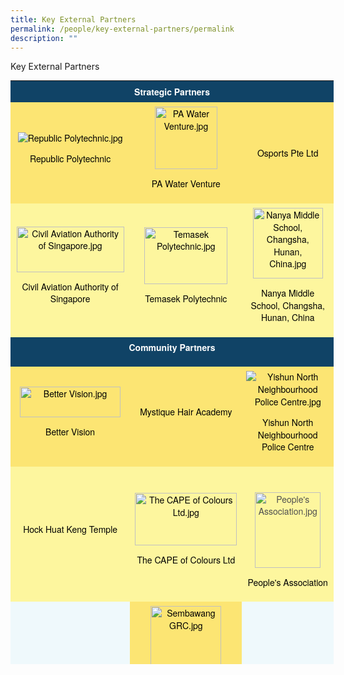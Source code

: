 ```yaml
---
title: Key External Partners
permalink: /people/key-external-partners/permalink
description: ""
---
```

Key External Partners
<table style="margin: auto; outline: 0px; padding: 0px; clear: both; color: rgb(80, 80, 80); font-family: &quot;Helvetica Neue&quot;, Helvetica, Arial, sans-serif; font-size: 14px; font-style: normal; font-variant-ligatures: normal; font-variant-caps: normal; font-weight: 400; letter-spacing: normal; orphans: 2; text-align: left; text-transform: none; white-space: normal; widows: 2; word-spacing: 0px; -webkit-text-stroke-width: 0px; background-color: transparent; text-decoration-thickness: initial; text-decoration-style: initial; text-decoration-color: initial; width: 517px; height: 934px;" class="ive_eobj_center" align="center" cellpadding="3" border="0"><tbody style="margin: 0px; outline: 0px; padding: 0px;"><tr style="margin: 0px; outline: 0px; padding: 0px; background-color: rgb(16, 67, 102);"><td style="margin: 0px; outline: 0px; padding: 7px; text-align: center; width: 499px;" colspan="3"><strong style="margin: 0px; outline: 0px; padding: 0px;"><span style="margin: 0px; outline: 0px; padding: 0px; color: rgb(255, 255, 255);">Strategic Partners</span></strong></td></tr><tr style="margin: 0px; outline: 0px; padding: 0px; background-color: rgb(252, 229, 115);"><td style="margin: 0px; outline: 0px; padding: 7px; text-align: center;"><p style="margin: 0px 0px 1em; outline: 0px; padding: 0px; line-height: 19.6px;"><span style="margin: 0px; outline: 0px; padding: 0px; color: rgb(0, 0, 0);"><img style="margin: 0px; outline: none; padding: 0px; border: none;" alt="Republic Polytechnic.jpg" src="https://northbrookssec.moe.edu.sg/qql/slot/u162/Partners/RP_Logo.gif"></span></p><p style="margin: 0px 0px 1em; outline: 0px; padding: 0px; line-height: 19.6px;" class="style2"><span style="margin: 0px; outline: 0px; padding: 0px; color: rgb(0, 0, 0);">Republic Polytechnic</span></p></td><td style="margin: 0px; outline: 0px; padding: 7px; text-align: center;"><p style="margin: 0px 0px 1em; outline: 0px; padding: 0px; line-height: 19.6px;"><span style="margin: 0px; outline: 0px; padding: 0px; color: rgb(0, 0, 0);"><img style="margin: 0px; outline: none; padding: 0px; border: none;" alt="PA Water Venture.jpg" height="100" src="https://northbrookssec.moe.edu.sg/qql/slot/u162/Partners/PA%20Water%20Venture.jpg"></span></p><p style="margin: 0px 0px 1em; outline: 0px; padding: 0px; line-height: 19.6px;"><span style="margin: 0px; outline: 0px; padding: 0px; color: rgb(0, 0, 0);">PA Water Venture</span></p></td><td style="margin: 0px; outline: 0px; padding: 7px; text-align: center;"><span style="margin: 0px; outline: 0px; padding: 0px; color: rgb(0, 0, 0);">Osports Pte Ltd</span></td></tr><tr style="margin: 0px; outline: 0px; padding: 0px; background-color: rgb(253, 246, 158);" valign="middle"><td style="margin: 0px; outline: 0px; padding: 7px; text-align: center;"><p style="margin: 0px 0px 1em; outline: 0px; padding: 0px; line-height: 19.6px;"><span style="margin: 0px; outline: 0px; padding: 0px; color: rgb(0, 0, 0);"><img style="margin: 0px; outline: none; padding: 0px; border: none;" height="73" width="172" alt="Civil Aviation Authority of Singapore.jpg" src="https://northbrookssec.moe.edu.sg/qql/slot/u162/Partners/CAAS.jpg"></span></p><p style="margin: 0px 0px 1em; outline: 0px; padding: 0px; line-height: 19.6px;"><span style="margin: 0px; outline: 0px; padding: 0px; color: rgb(0, 0, 0);">Civil Aviation Authority of Singapore</span></p></td><td style="margin: 0px; outline: 0px; padding: 7px; text-align: center;"><p style="margin: 0px 0px 1em; outline: 0px; padding: 0px; line-height: 19.6px;"><span style="margin: 0px; outline: 0px; padding: 0px; color: rgb(0, 0, 0);" class="style3"><img style="margin: 0px; outline: none; padding: 0px; border: none;" height="91" width="133" alt="Temasek Polytechnic.jpg" src="https://northbrookssec.moe.edu.sg/qql/slot/u162/Partners/Temasek%20Poly.jpg"></span></p><p style="margin: 0px 0px 1em; outline: 0px; padding: 0px; line-height: 19.6px;"><span style="margin: 0px; outline: 0px; padding: 0px; color: rgb(0, 0, 0);" class="style3">Temasek Polytechnic</span></p></td><td style="margin: 0px; outline: 0px; padding: 7px; text-align: center;"><p style="margin: 0px 0px 1em; outline: 0px; padding: 0px; line-height: 19.6px;"><span style="margin: 0px; outline: 0px; padding: 0px; color: rgb(0, 0, 0);"><img style="margin: 0px; outline: none; padding: 0px; border: none;" height="113" width="112" alt="Nanya Middle School, Changsha, Hunan, China.jpg" src="https://northbrookssec.moe.edu.sg/qql/slot/u162/Partners/nanya_middle.jpg"></span></p><p style="margin: 0px 0px 1em; outline: 0px; padding: 0px; line-height: 19.6px;"><span style="margin: 0px; outline: 0px; padding: 0px; color: rgb(0, 0, 0);">Nanya Middle School, Changsha, Hunan, China</span></p></td></tr><tr style="margin: 0px; outline: 0px; padding: 0px; background-color: rgb(16, 67, 102);"><td style="margin: 0px; outline: 0px; padding: 7px; text-align: center;" colspan="3"><p style="margin: 0px 0px 1em; outline: 0px; padding: 0px; line-height: 19.6px;"><span style="margin: 0px; outline: 0px; padding: 0px; color: rgb(255, 255, 255);"><strong style="margin: 0px; outline: 0px; padding: 0px;">Community Partners</strong></span></p></td></tr><tr style="margin: 0px; outline: 0px; padding: 0px; background-color: rgb(252, 229, 115);"><td style="margin: 0px; outline: 0px; padding: 7px; text-align: center;"><p style="margin: 0px 0px 1em; outline: 0px; padding: 0px; line-height: 19.6px;"><span style="margin: 0px; outline: 0px; padding: 0px; color: rgb(0, 0, 0);"><img style="margin: 0px; outline: none; padding: 0px; border: none;" height="49" width="161" alt="Better Vision.jpg" src="https://northbrookssec.moe.edu.sg/qql/slot/u162/Partners/Better%20Vision.jpg"></span></p><p style="margin: 0px 0px 1em; outline: 0px; padding: 0px; line-height: 19.6px;"><span style="margin: 0px; outline: 0px; padding: 0px; color: rgb(0, 0, 0);">Better Vision</span></p></td><td style="margin: 0px; outline: 0px; padding: 7px; text-align: center;"><p style="margin: 0px 0px 1em; outline: 0px; padding: 0px; line-height: 19.6px;"><span style="margin: 0px; outline: 0px; padding: 0px; color: rgb(0, 0, 0);">Mystique Hair Academy</span></p></td><td style="margin: 0px; outline: 0px; padding: 7px; text-align: center;"><p style="margin: 0px 0px 1em; outline: 0px; padding: 0px; line-height: 19.6px;"><span style="margin: 0px; outline: 0px; padding: 0px; color: rgb(0, 0, 0);"><img style="margin: 0px; outline: none; padding: 0px; border: none;" alt="Yishun North Neighbourhood Police Centre.jpg" src="https://northbrookssec.moe.edu.sg/qql/slot/u162/Partners/Yishun%20NPC.jpg"></span></p><p style="margin: 0px 0px 1em; outline: 0px; padding: 0px; line-height: 19.6px;"><span style="margin: 0px; outline: 0px; padding: 0px; color: rgb(0, 0, 0);">Yishun North Neighbourhood Police Centre</span></p></td></tr><tr style="margin: 0px; outline: 0px; padding: 0px; background-color: rgb(253, 246, 158);"><td style="margin: 0px; outline: 0px; padding: 7px; text-align: center;"><p style="margin: 0px 0px 1em; outline: 0px; padding: 0px; line-height: 19.6px;"><span style="margin: 0px; outline: 0px; padding: 0px; color: rgb(0, 0, 0);">Hock Huat Keng Temple</span></p></td><td style="margin: 0px; outline: 0px; padding: 7px; text-align: center;"><p style="margin: 0px 0px 1em; outline: 0px; padding: 0px; line-height: 19.6px;"><span style="margin: 0px; outline: 0px; padding: 0px; color: rgb(0, 0, 0);"><img style="margin: 0px; outline: none; padding: 0px; border: none;" height="84" width="163" alt="The CAPE of Colours Ltd.jpg" src="https://northbrookssec.moe.edu.sg/qql/slot/u162/Partners/.tn.The%20CAPE%20of%20Colours%20Ltd.jpg.2.jpg"></span></p><p style="margin: 0px 0px 1em; outline: 0px; padding: 0px; line-height: 19.6px;" align="center"><span style="margin: 0px; outline: 0px; padding: 0px; color: rgb(0, 0, 0);">The CAPE of Colours Ltd</span></p></td><td style="margin: 0px; outline: 0px; padding: 7px; text-align: center;"><p style="margin: 0px 0px 1em; outline: 0px; padding: 0px; line-height: 19.6px;">&nbsp;</p><p style="margin: 0px 0px 1em; outline: 0px; padding: 0px; line-height: 19.6px;"><img style="margin: 0px; outline: none; padding: 0px; border: none;" height="121" width="105" alt="People's Association.jpg" src="https://northbrookssec.moe.edu.sg/qql/slot/u162/Partners/Nee%20Soon%20East%20and%20Nee%20Soon%20South%20CC.jpg"></p><p style="margin: 0px 0px 1em; outline: 0px; padding: 0px; line-height: 19.6px;" align="center"><span style="margin: 0px; outline: 0px; padding: 0px; color: rgb(0, 0, 0);">People's Association</span></p></td></tr><tr style="margin: 0px; outline: 0px; padding: 0px; background-color: rgb(252, 229, 115);"><td style="margin: 0px; outline: 0px; padding: 7px; text-align: center; background-color: rgb(239, 249, 252);"><p style="margin: 0px 0px 1em; outline: 0px; padding: 0px; line-height: 19.6px;"><span style="margin: 0px; outline: 0px; padding: 0px; color: rgb(0, 0, 0);">&nbsp;</span></p></td><td style="margin: 0px; outline: 0px; padding: 7px; text-align: center;"><p style="margin: 0px 0px 1em; outline: 0px; padding: 0px; line-height: 19.6px;"><span style="margin: 0px; outline: 0px; padding: 0px; color: rgb(0, 0, 0);"><img style="margin: 0px; outline: none; padding: 0px; border: none;" height="114" width="113" alt="Sembawang GRC.jpg" src="https://northbrookssec.moe.edu.sg/qql/slot/u162/Partners/Nee%20Soon%20Group%20Representative%20Constituency.jpg"></span></p><p style="margin: 0px 0px 1em; outline: 0px; padding: 0px; line-height: 19.6px;"><span style="margin: 0px; outline: 0px; padding: 0px; color: rgb(0, 0, 0);">Sembawang GRC</span></p></td><td style="margin: 0px; outline: 0px; padding: 7px; text-align: center; background-color: rgb(239, 249, 252);"></td></tr><tr style="margin: 0px; outline: 0px; padding: 0px; background-color: rgb(16, 67, 102);"><td style="margin: 0px; outline: 0px; padding: 7px; text-align: center;" colspan="3"><p style="margin: 0px 0px 1em; outline: 0px; padding: 0px; line-height: 19.6px;"><span style="margin: 0px; outline: 0px; padding: 0px; color: rgb(255, 255, 255);"><strong style="margin: 0px; outline: 0px; padding: 0px;">CCA Partners</strong></span></p></td></tr><tr style="margin: 0px; outline: 0px; padding: 0px; background-color: rgb(253, 246, 158);"><td style="margin: 0px; outline: 0px; padding: 7px; text-align: center;"><p style="margin: 0px 0px 1em; outline: 0px; padding: 0px; line-height: 19.6px;"><span style="margin: 0px; outline: 0px; padding: 0px; color: rgb(0, 0, 0);"><img style="margin: 0px; outline: none; padding: 0px; border: none;" height="131" width="117" alt="Yishun Methodist Mission.jpg" src="https://northbrookssec.moe.edu.sg/qql/slot/u162/Partners/Yishun%20Methodist%20Mission.jpg"></span></p><p style="margin: 0px 0px 1em; outline: 0px; padding: 0px; line-height: 19.6px;"><span style="margin: 0px; outline: 0px; padding: 0px; color: rgb(0, 0, 0);">Yishun Methodist Mission</span></p></td><td style="margin: 0px; outline: 0px; padding: 7px; text-align: center;"><p style="margin: 0px 0px 1em; outline: 0px; padding: 0px; line-height: 19.6px;"><span style="margin: 0px; outline: 0px; padding: 0px; color: rgb(0, 0, 0);"><img style="margin: 0px; outline: none; padding: 0px; border: none;" height="56" width="140" alt="National Environment Agency.jpg" src="https://northbrookssec.moe.edu.sg/qql/slot/u162/Partners/.tn.NEA.jpg.2.jpg">&nbsp;</span></p><p style="margin: 0px 0px 1em; outline: 0px; padding: 0px; line-height: 19.6px;"><span style="margin: 0px; outline: 0px; padding: 0px; color: rgb(0, 0, 0);">National Environment Agency</span></p></td><td style="margin: 0px; outline: 0px; padding: 7px; text-align: center;"><p style="margin: 0px 0px 1em; outline: 0px; padding: 0px; line-height: 19.6px;"><span style="margin: 0px; outline: 0px; padding: 0px; color: rgb(0, 0, 0);"><img style="margin: 0px; outline: none; padding: 0px; border: none;" alt="Singapore Youth Flying Club.jpg" src="https://northbrookssec.moe.edu.sg/qql/slot/u162/Partners/Singapore%20Youth%20Flying%20Club.jpg"></span></p><p style="margin: 0px 0px 1em; outline: 0px; padding: 0px; line-height: 19.6px;"><span style="margin: 0px; outline: 0px; padding: 0px; color: rgb(0, 0, 0);">Singapore Youth Flying Club</span></p></td></tr></tbody></table>